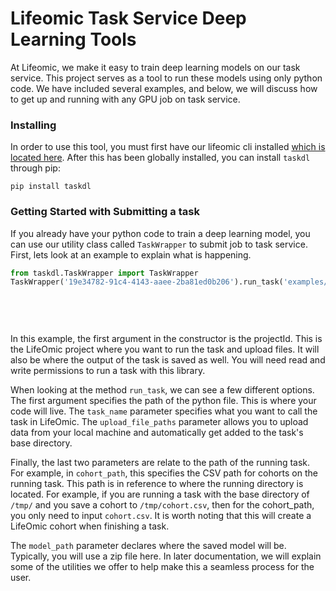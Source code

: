 # Lifeomic Task Service Deep Learning Tools

At Lifeomic, we make it easy to train deep learning models on our task service. This project serves as a tool to run these 
models using only python code. We have included several examples, and below, we will discuss how to get up and running with 
any GPU job on task service.

### Installing

In order to use this tool, you must first have our lifeomic cli installed [which is located here](https://github.com/lifeomic/cli).
After this has been globally installed, you can install `taskdl` through pip:

```
pip install taskdl
```


### Getting Started with Submitting a task

If you already have your python code to train a deep learning model, you can use our utility class called `TaskWrapper` 
to submit job to task service. First, lets look at an example to explain what is happening.

```python
from taskdl.TaskWrapper import TaskWrapper
TaskWrapper('19e34782-91c4-4143-aaee-2ba81ed0b206').run_task('examples/VariantTaskExample.py',
                                                                        task_name='Variant Task',
                                                                        upload_file_paths=['examples/variant_data.json'],
                                                                        cohort_path='variant_model/cohort.csv',
                                                                        model_path='variant_model.zip')
```

In this example, the first argument in the constructor is the projectId. This is the LifeOmic project where you want to run 
the task and upload files. It will also be where the output of the task is saved as well. You will need read and write permissions 
to run a task with this library.

When looking at the method `run_task`, we can see a few different options. The first argument specifies the path of the 
python file. This is where your code will live. The `task_name` parameter specifies what you want to call the task in 
LifeOmic. The `upload_file_paths` parameter allows you to upload data from your local machine and automatically get added 
to the task's base directory.

Finally, the last two parameters are relate to the path of the running task. For example, in `cohort_path`, this specifies 
the CSV path for cohorts on the running task. This path is in reference to where the running directory is located. For example, 
if you are running a task with the base directory of `/tmp/` and you save a cohort to `/tmp/cohort.csv`, then for the cohort_path, 
you only need to input `cohort.csv`. It is worth noting that this will create a LifeOmic cohort when finishing a task.

The `model_path` parameter declares where the saved model will be. Typically, you will use a zip file here. In later documentation, 
we will explain some of the utilities we offer to help make this a seamless process for the user.